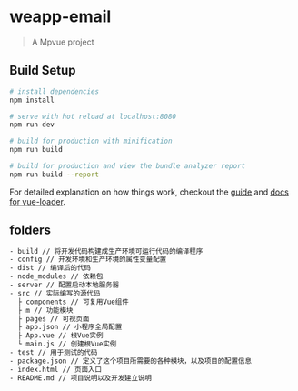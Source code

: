 # weapp-email

> A Mpvue project

## Build Setup

``` bash
# install dependencies
npm install

# serve with hot reload at localhost:8080
npm run dev

# build for production with minification
npm run build

# build for production and view the bundle analyzer report
npm run build --report
```

For detailed explanation on how things work, checkout the [guide](http://vuejs-templates.github.io/webpack/) and [docs for vue-loader](http://vuejs.github.io/vue-loader).


## folders

```bash
- build // 将开发代码构建成生产环境可运行代码的编译程序
- config // 开发环境和生产环境的属性变量配置
- dist // 编译后的代码
- node_modules // 依赖包
- server // 配置启动本地服务器
- src // 实际编写的源代码
  ├ components // 可复用Vue组件
  ├ m // 功能模块
  ├ pages // 可视页面
  ├ app.json // 小程序全局配置
  ├ App.vue // 根Vue实例
  └ main.js // 创建根Vue实例
- test // 用于测试的代码
- package.json // 定义了这个项目所需要的各种模块，以及项目的配置信息
- index.html // 页面入口
- README.md // 项目说明以及开发建立说明
```
